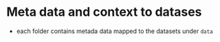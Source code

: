 # Meta data and context to datases #

* each folder contains metada data mapped to the datasets under `data`
